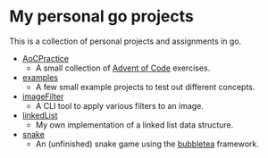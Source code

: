 # My personal go projects

This is a collection of personal projects and assignments in go.

- [AoCPractice](./AoCPractice)
  - A small collection of [Advent of Code](https://adventofcode.com/) exercises.
- [examples](./examples)
  - A few small example projects to test out different concepts.
- [imageFilter](./imageFilter)
  - A CLI tool to apply various filters to an image.
- [linkedList](./linkedList)
  - My own implementation of a linked list data structure.
- [snake](./snake)
  - An (unfinished) snake game using the [bubbletea](github.com/charmbracelet/bubbletea) framework.
